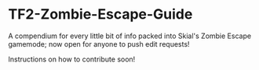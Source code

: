 # TF2-Zombie-Escape-Guide
A compendium for every little bit of info packed into Skial's Zombie Escape gamemode; now open for anyone to push edit requests!

Instructions on how to contribute soon!
